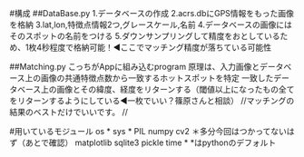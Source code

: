 #構成
##DataBase.py
1.データベースの作成
2.acrs.dbにGPS情報をもった画像を格納
3.lat,lon,特徴点情報2つ,グレースケール,名前
4.データベースの画像にはそのスポットの名前をつける
5.ダウンサンプリングして精度をおとしているため、1枚4秒程度で格納可能！◀︎ここでマッチング精度が落ちている可能性

##Matching.py
こっちがAppに組み込むprogram
原理は、入力画像とデータベース上の画像の共通特徴点数から一致するホットスポットを特定
一致したデータベース上の画像とその緯度、経度をリターンする（閾値以上になったもの全てをリターンするようにしている◀︎一枚でいい？篠原さんと相談）
//マッチングの結果のベストだけでいいです。
//

#用いているモジュール
os *
sys *
PIL
numpy
cv2 ＊多分今回はつかってないはず（あとで確認）
matplotlib
sqlite3
pickle
time *
*はpythonのデフォルト
